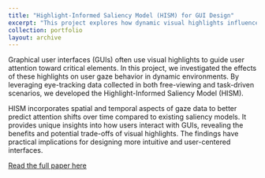 ```yaml
---
title: "Highlight-Informed Saliency Model (HISM) for GUI Design"
excerpt: "This project explores how dynamic visual highlights influence user attention in graphical user interfaces (GUIs). Using eye-tracking data, we analyzed temporal changes in gaze behavior across free-viewing and task-driven scenarios. Our novel Highlight-Informed Saliency Model (HISM) integrates spatial and temporal data to predict attention shifts over time, outperforming existing models. These insights enable the design of more effective and user-focused GUIs.<br/><img src='/images/Model4.drawio.png'>"
collection: portfolio
layout: archive
---
```


Graphical user interfaces (GUIs) often use visual highlights to guide user attention toward critical elements. In this project, we investigated the effects of these highlights on user gaze behavior in dynamic environments. By leveraging eye-tracking data collected in both free-viewing and task-driven scenarios, we developed the Highlight-Informed Saliency Model (HISM).

HISM incorporates spatial and temporal aspects of gaze data to better predict attention shifts over time compared to existing saliency models. It provides unique insights into how users interact with GUIs, revealing the benefits and potential trade-offs of visual highlights. The findings have practical implications for designing more intuitive and user-centered interfaces.

[Read the full paper here](https://arxiv.org/abs/2405.09695)